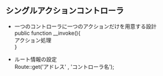 ## シングルアクションコントローラ
- 一つのコントローラに一つのアクションだけを用意する設計<br>
public function __invoke(){ <br>
    アクション処理<br>
    } <br>
    
- ルート情報の設定<br>
Route::get('アドレス' , 'コントローラ名');
